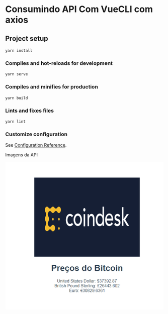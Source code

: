 # Consumindo API Com VueCLI com axios

## Project setup
```
yarn install
```

### Compiles and hot-reloads for development
```
yarn serve
```

### Compiles and minifies for production
```
yarn build
```

### Lints and fixes files
```
yarn lint
```

### Customize configuration
See [Configuration Reference](https://cli.vuejs.org/config/).

Imagens da API

![img](https://github.com/augustoOliveira1993/consumo-api-vue-cli-axios/blob/main/src/assets/api-coin-desk.png)

